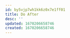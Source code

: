 ```yaml
---
id: by5vjp7wh1kk6z0x7e1ff01
title: Do After
desc: ''
updated: 1670206658746
created: 1670206658746
---
```


